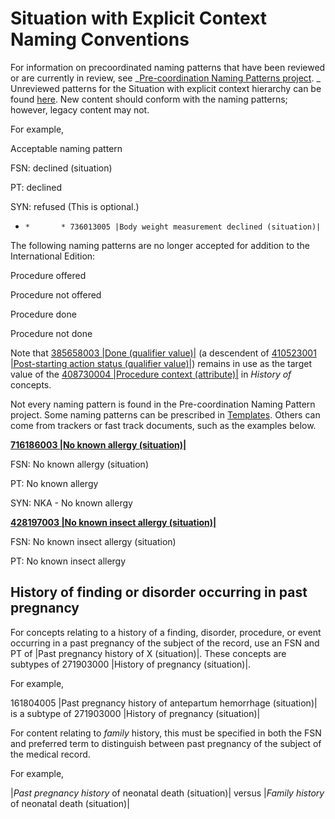 # Situation with Explicit Context Naming Conventions

For information on precoordinated naming patterns that have been reviewed or are currently in review, see \_[Pre-coordination Naming Patterns project](https://confluence.ihtsdotools.org/display/IHTSDO1/Pre-coordination+Naming+Patterns+Project). \_ Unreviewed patterns for the Situation with explicit context hierarchy can be found [here](https://confluence.ihtsdotools.org/display/IHTSDO1/Situation+with+explicit+context). New content should conform with the naming patterns; however, legacy content may not.

For example,

Acceptable naming pattern

FSN: declined (situation)

PT: declined

SYN: refused (This is optional.)

* ```
  *       * 736013005 |Body weight measurement declined (situation)|
  ```

The following naming patterns are no longer accepted for addition to the International Edition:

Procedure offered

Procedure not offered

Procedure done

Procedure not done

Note that [385658003 |Done (qualifier value)|](http://snomed.info/id/385658003) (a descendent of [410523001 |Post-starting action status (qualifier value)|](http://snomed.info/id/410523001)) remains in use as the target value of the [408730004 |Procedure context (attribute)|](http://snomed.info/id/408730004) in _History of_ concepts.

Not every naming pattern is found in the Pre-coordination Naming Pattern project. Some naming patterns can be prescribed in [Templates](../../../Templates_174691756.html). Others can come from trackers or fast track documents, such as the examples below.

[**716186003 |No known allergy (situation)|**](http://snomed.info/id/716186003)

FSN: No known allergy (situation)

PT: No known allergy

SYN: NKA - No known allergy

[**428197003 |No known insect allergy (situation)|**](http://snomed.info/id/428197003)

FSN: No known insect allergy (situation)

PT: No known insect allergy

## History of finding or disorder occurring in past pregnancy

For concepts relating to a history of a finding, disorder, procedure, or event occurring in a past pregnancy of the subject of the record, use an FSN and PT of |Past pregnancy history of X (situation)|. These concepts are subtypes of 271903000 |History of pregnancy (situation)|.

For example,

161804005 |Past pregnancy history of antepartum hemorrhage (situation)| is a subtype of 271903000 |History of pregnancy (situation)|

For content relating to _family_ history, this must be specified in both the FSN and preferred term to distinguish between past pregnancy of the subject of the medical record.

For example,

|_Past pregnancy history_ of neonatal death (situation)| versus |_Family_ _history_ of neonatal death (situation)|
